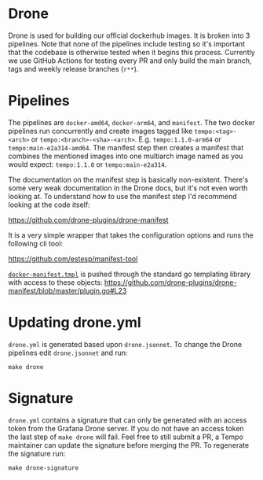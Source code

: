 # Drone

Drone is used for building our official dockerhub images. It is broken into 3 
pipelines. Note that none of the pipelines include testing so it's important that 
the codebase is otherwise tested when it begins this process. Currently we use GitHub
Actions for testing every PR and only build the main branch, tags and weekly release
branches (`r**`).

# Pipelines

The pipelines are `docker-amd64`, `docker-arm64`, and `manifest`. The two docker pipelines
run concurrently and create images tagged like `tempo:<tag>-<arch>` or `tempo:<branch>-<sha>-<arch>`.
E.g. `tempo:1.1.0-arm64` or `tempo:main-e2a314-amd64`. The manifest step then creates a manifest 
that combines the mentioned images into one multiarch image named as you would expect: 
`tempo:1.1.0` or `tempo:main-e2a314`.  

The documentation on the manifest step is basically non-existent. There's some very
weak documentation in the Drone docs, but it's not even worth looking at. To understand
how to use the manifest step I'd recommend looking at the code itself:

https://github.com/drone-plugins/drone-manifest

It is a very simple wrapper that takes the configuration options and runs the following 
cli tool:

https://github.com/estesp/manifest-tool

[`docker-manifest.tmpl`](./docker-manifest.tmpl) is pushed through the standard go templating library with access
to these objects: https://github.com/drone-plugins/drone-manifest/blob/master/plugin.go#L23

# Updating drone.yml

`drone.yml` is generated based upon `drone.jsonnet`. To change the Drone pipelines edit
`drone.jsonnet` and run:

```
make drone
```

# Signature

`drone.yml` contains a signature that can only be generated with an access token from the Grafana
Drone server. If you do not have an access token the last step of `make drone` will fail. Feel free
to still submit a PR, a Tempo maintainer can update the signature before merging the PR. To regenerate
the signature run:

```
make drone-signature
```